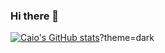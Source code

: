 ### Hi there 👋

<!--
**CaioR-lab/CaioR-lab** is a ✨ _special_ ✨ repository because its `README.md` (this file) appears on your GitHub profile.

Here are some ideas to get you started:

- 🔭 I’m currently working on ...
- 🌱 I’m currently learning ...
- 👯 I’m looking to collaborate on ...
- 🤔 I’m looking for help with ...
- 💬 Ask me about ...
- 📫 How to reach me: ...
- 😄 Pronouns: ...
- ⚡ Fun fact: ...
-->

[![Caio's GitHub stats](https://github-readme-stats.vercel.app/api?username=CaioR-lab)](https://github.com/anuraghazra/github-readme-stats)?theme=dark
